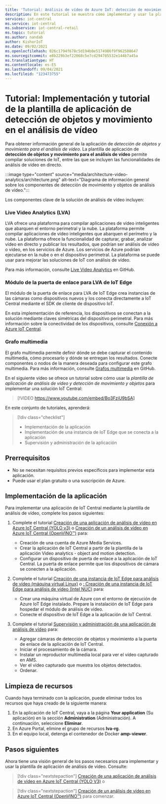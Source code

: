 ```yaml
---
title: 'Tutorial: Análisis de vídeo de Azure IoT: detección de movimiento y objetos | Microsoft Docs'
description: En este tutorial se muestra cómo implementar y usar la plantilla de aplicación de detección de objetos y movimiento en el análisis de vídeo para IoT Central.
services: iot-central
ms.service: iot-central
ms.subservice: iot-central-retail
ms.topic: tutorial
ms.author: nandab
author: KishorIoT
ms.date: 09/02/2021
ms.openlocfilehash: 026c1794f678c5d194b0e5174986f9f962508647
ms.sourcegitcommit: e8b229b3ef22068c5e7cd294785532e144b7a45a
ms.translationtype: HT
ms.contentlocale: es-ES
ms.lasthandoff: 09/04/2021
ms.locfileid: "123473755"
---
```

# <a name="tutorial-deploy-and-walk-through-the-video-analytics---object-and-motion-detection-application-template"></a>Tutorial: Implementación y tutorial de la plantilla de aplicación de detección de objetos y movimiento en el análisis de vídeo

Para obtener información general de la aplicación de *detección de objetos y movimiento para el análisis de vídeo*. La plantilla de aplicación de **detección de objetos y movimiento para el análisis de vídeo** permite compilar soluciones de IoT, entre las que se incluyen las funcionalidades de análisis de vídeo en directo.

:::image type="content" source="media/architecture-video-analytics/architecture.png" alt-text="Diagrama de información general sobre los componentes de detección de movimiento y objetos de análisis de vídeo.":::

Los componentes clave de la solución de análisis de vídeo incluyen:

### <a name="live-video-analytics-lva"></a>Live Video Analytics (LVA)

LVA ofrece una plataforma para compilar aplicaciones de vídeo inteligentes que abarquen el entorno perimetral y la nube. La plataforma permite compilar aplicaciones de vídeo inteligentes que abarquen el perímetro y la nube. La plataforma ofrece la funcionalidad de capturar, grabar, analizar vídeo en directo y publicar los resultados, que podrían ser análisis de vídeo o vídeo, en los servicios de Azure. Los servicios de Azure podrían ejecutarse en la nube o en el dispositivo perimetral. La plataforma se puede usar para mejorar las soluciones de IoT con análisis de vídeo.

Para más información, consulte [Live Video Analytics](https://github.com/Azure/live-video-analytics) en GitHub.

### <a name="iot-edge-lva-gateway-module"></a>Módulo de la puerta de enlace para LVA de IoT Edge

El módulo de la puerta de enlace para LVA de IoT Edge crea instancias de las cámaras como dispositivos nuevos y los conecta directamente a IoT Central mediante el SDK de cliente de dispositivo IoT.

En esta implementación de referencia, los dispositivos se conectan a la solución mediante claves simétricas del dispositivo perimetral. Para más información sobre la conectividad de los dispositivos, consulte [Conexión a Azure IoT Central](../core/concepts-get-connected.md).

### <a name="media-graph"></a>Grafo multimedia

El grafo multimedia permite definir dónde se debe capturar el contenido multimedia, cómo procesarlo y dónde se entregan los resultados. Conecte componentes o nodos de la manera deseada para configurar este grafo multimedia. Para más información, consulte [Grafos multimedia](https://github.com/Azure/live-video-analytics/tree/master/MediaGraph) en GitHub.

En el siguiente vídeo se ofrece un tutorial sobre cómo usar la _plantilla de aplicación de análisis de vídeo y detección de movimiento y objetos_ para implementar una solución IoT Central:

> [!VIDEO https://www.youtube.com/embed/Bo3FziU9bSA]

En este conjunto de tutoriales, aprenderá:

> [!div class="checklist"]
> * Implementación de la aplicación
> * Implementación de una instancia de IoT Edge que se conecta a la aplicación
> * Supervisión y administración de la aplicación

## <a name="prerequisites"></a>Prerrequisitos

* No se necesitan requisitos previos específicos para implementar esta aplicación.
* Puede usar el plan gratuito o una suscripción de Azure.

## <a name="deploy-the-application"></a>Implementación de la aplicación

Para implementar una aplicación de IoT Central mediante la plantilla de análisis de vídeo, complete los pasos siguientes:

1. Complete el tutorial [Creación de una aplicación de análisis de vídeo en Azure IoT Central (YOLO v3)](tutorial-video-analytics-create-app-yolo-v3.md) o [Creación de un análisis de vídeo en Azure IoT Central (OpenVINO&trade;)](tutorial-video-analytics-create-app-openvino.md) para:
    - Creación de una cuenta de Azure Media Services.
    - Crear la aplicación de IoT Central a partir de la plantilla de la aplicación Video analytics - object and motion detection.
    - Configurar un dispositivo de puerta de enlace a la aplicación de IoT Central. La puerta de enlace permite que los dispositivos de cámara se conecten a la aplicación.

1. Complete el tutorial [Creación de una instancia de IoT Edge para análisis de vídeo (máquina virtual Linux)](tutorial-video-analytics-iot-edge-vm.md) o [: Creación de una instancia de IoT Edge para análisis de vídeo (Intel NUC)](tutorial-video-analytics-iot-edge-nuc.md) para:
    - Crear una máquina virtual de Azure con el entorno de ejecución de Azure IoT Edge instalado. Prepare la instalación de IoT Edge para hospedar el módulo de análisis de vídeo.
    - Conecte el dispositivo de IoT Edge a la aplicación de IoT Central.

1. Complete el tutorial [Supervisión y administración de una aplicación de análisis de vídeo](tutorial-video-analytics-manage.md) para:
    - Agregar cámaras de detección de objetos y movimiento a la puerta de enlace de la aplicación de IoT Central.
    - Iniciar el procesamiento de la cámara.
    - Instalar un reproductor multimedia local para ver el vídeo capturado en AMS.
    - Ver el vídeo capturado que muestra los objetos detectados.
    - Ordenar.

## <a name="clean-up-resources"></a>Limpieza de recursos

Cuando haya terminado con la aplicación, puede eliminar todos los recursos que haya creado de la siguiente manera:

1. En la aplicación de IoT Central, vaya a la página **Your application** (Su aplicación) en la sección **Administration** (Administración). A continuación, seleccione **Eliminar**.
1. En Azure Portal, elimine el grupo de recursos **lva-rg**.
1. En el equipo local, detenga el contenedor de Docker **amp-viewer**.

## <a name="next-steps"></a>Pasos siguientes

Ahora tiene una visión general de los pasos necesarios para implementar y usar la plantilla de aplicación de análisis de vídeo. Consulte:

> [!div class="nextstepaction"]
> [Creación de una aplicación de análisis de vídeo en Azure IoT Central (YOLO V3)](tutorial-video-analytics-create-app-yolo-v3.md) o

> [!div class="nextstepaction"]
> [Creación de un análisis de vídeo en Azure IoT Central (OpenVINO&trade;)](tutorial-video-analytics-create-app-openvino.md) para comenzar.
